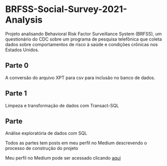 # BRFSS-Social-Survey-2021-Analysis
Projeto analisando Behavioral Risk Factor Surveillance System (BRFSS), um questionário do CDC sobre  um programa de pesquisa telefônica que coleta dados sobre comportamentos de risco à saúde e condições crônicas nos Estados Unidos.<br>

## Parte 0 
A conversão do arquivo XPT para csv para inclusão no banco de dados.<br>
## Parte 1

Limpeza e transformação de dados com Transact-SQL<br>

## Parte 
Análise exploratória de dados com SQL<br>

Todos as partes tem posts em meu perfil no Medium descrevendo o processo de construção do projeto <br>

Meu perfil no Medium pode ser acessado clicando <a href =https://phbonamin.medium.com/> aqui </a>
